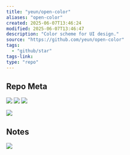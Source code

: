 ```yaml
---
title: "yeun/open-color"
aliases: "open-color"
created: 2025-06-07T13:46:24
modified: 2025-06-07T13:46:47
description: "Color scheme for UI design."
source: "https://github.com/yeun/open-color"
tags:
  - "github/star"
tags-link:
type: "repo"
---
```


## Repo Meta

![](https://img.shields.io/github/stars/yeun/open-color?style=for-the-badge&label=stars) ![](https://img.shields.io/github/repo-size/yeun/open-color?style=for-the-badge&label=size) ![](https://img.shields.io/github/created-at/yeun/open-color?style=for-the-badge&label=since)

[![](https://github-readme-stats.vercel.app/api/pin/?username=yeun&repo=open-color&bg_color=00000000)](https://github.com/yeun/open-color)

## Notes

![](https://camo.githubusercontent.com/c609d36b65cf39bfc15c7cb7fe4d6973f7599b2f46c76e80e4ce03c7cf355fc4/68747470733a2f2f7965756e2e6769746875622e696f2f6f70656e2d636f6c6f722f61737365742f696d616765732f6f70656e2d636f6c6f722e737667)
